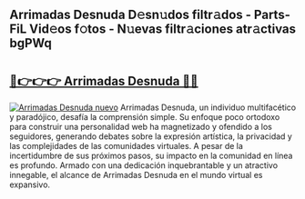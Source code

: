 ## Arrimadas Desnuda D𝚎sn𝚞dos filtr𝚊dos - Parts-FiL Vid𝚎os f𝚘tos - N𝚞evas filtr𝚊ciones atr𝚊ctivas bgPWq

# <h2><a href="http://mb2e3zd.tromn.icu/?c=Arrimadas+Desnuda">🔗👉👉👉 Arrimadas Desnuda 🔗🔗</a></h2>

[![Arrimadas Desnuda nuevo](https://i.imgur.com/pEAQMta.gif)](http://mb2e3zd.tromn.icu/?c=Arrimadas+Desnuda)
Arrimadas Desnuda, un individuo multifacético y paradójico, desafía la comprensión simple. Su enfoque poco ortodoxo para construir una personalidad web ha magnetizado y ofendido a los seguidores, generando debates sobre la expresión artística, la privacidad y las complejidades de las comunidades virtuales. A pesar de la incertidumbre de sus próximos pasos, su impacto en la comunidad en línea es profundo. Armado con una dedicación inquebrantable y un atractivo innegable, el alcance de Arrimadas Desnuda en el mundo virtual es expansivo.

